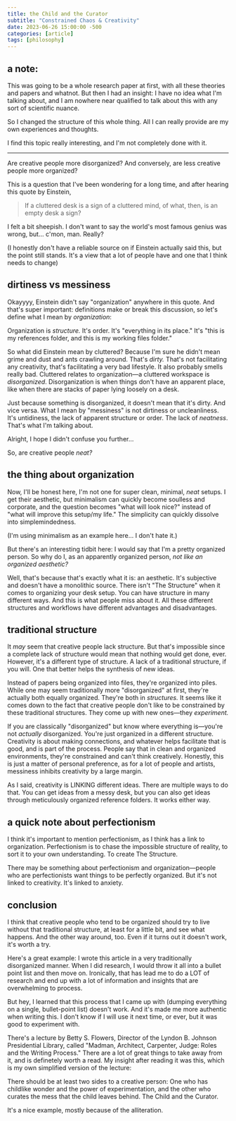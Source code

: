 ```yaml
---
title: the Child and the Curator
subtitle: "Constrained Chaos & Creativity"
date: 2023-06-26 15:00:00 -500
categories: [article]
tags: [philosophy]
---
```


## a note:
This was going to be a whole research paper at first, with all these theories and papers and whatnot. But then I had an insight: I have no idea what I'm talking about, and I am nowhere near qualified to talk about this with any sort of scientific nuance.

So I changed the structure of this whole thing. All I can really provide are my own experiences and thoughts.

I find this topic really interesting, and I'm not completely done with it.

--- 

Are creative people more disorganized? And conversely, are less creative people more organized?

This is a question that I've been wondering for a long time, and after hearing this quote by Einstein,

> If a cluttered desk is a sign of a cluttered mind, of what, then, is an empty desk a sign?

I felt a bit sheepish. I don't want to say the world's most famous genius was wrong, but... c'mon, man. Really?

(I honestly don't have a reliable source on if Einstein actually said this, but the point still stands. It's a view that a lot of people have and one that I think needs to change)

## dirtiness vs messiness
Okayyyy, Einstein didn't say "organization" anywhere in this quote. And that's super important: definitions make or break this discussion, so let's define what I mean by *organization*:

Organization is *structure.* It's order. It's "everything in its place." It's "this is my references folder, and this is my working files folder."

So what did Einstein mean by cluttered? Because I'm sure he didn't mean grime and dust and ants crawling around. That's _dirty._ That's not facilitating any creativity, that's facilitating a very bad lifestyle. It also probably smells really bad. Cluttered relates to organization—a cluttered workspace is _disorganized_. Disorganization is when things don't have an apparent place, like when there are stacks of paper lying loosely on a desk.

Just because something is disorganized, it doesn't mean that it's dirty. And vice versa. What I mean by "messiness" is not dirtiness or uncleanliness. It's untidiness, the lack of apparent structure or order. The lack of *neatness*. That's what I'm talking about.

Alright, I hope I didn't confuse you further...

So, are creative people *neat?*

## the thing about organization
Now, I'll be honest here, I'm not one for super clean, minimal, *neat* setups. I get their aesthetic, but minimalism can quickly become soulless and corporate, and the question becomes "what will look nice?" instead of "what will improve this setup/my life." The simplicity can quickly dissolve into simplemindedness. 

(I'm using minimalism as an example here... I don't hate it.)

But there's an interesting tidbit here: I would say that I'm a pretty organized person. So why do I, as an apparently organized person, *not like an organized aesthetic?*

Well, that's because that's exactly what it is: an aesthetic. It's subjective and doesn't have a monolithic source. There isn't "The Structure" when it comes to organizing your desk setup. You can have structure in many different ways. And this is what people miss about it. All these different structures and workflows have different advantages and disadvantages. 

## traditional structure 
It *may* seem that creative people lack structure. But that's impossible since a complete lack of structure would mean that nothing would get done, ever. However, it's a different type of structure. A lack of a traditional structure, if you will. One that better helps the synthesis of new ideas. 

Instead of papers being organized into files, they're organized into piles. While one may seem traditionally more "disorganized" at first, they're actually both equally organized. They're both in *structures.* It seems like it comes down to the fact that creative people don't like to be constrained by these traditional structures. They come up with new ones—they *experiment.*

If you are classically "disorganized" but know where everything is—you're not *actually* disorganized. You're just organized in a different structure. Creativity is about making connections, and whatever helps facilitate that is good, and is part of the process. People say that in clean and organized environments, they're constrained and can't think creatively. Honestly, this is just a matter of personal preference, as for a lot of people and artists, messiness inhibits creativity by a large margin. 

As I said, creativity is LINKING different ideas. There are multiple ways to do that. You can get ideas from a messy desk, but you can also get ideas through meticulously organized reference folders. It works either way.

## a quick note about perfectionism
I think it's important to mention perfectionism, as I think has a link to organization. Perfectionism is to chase the impossible structure of reality, to sort it to your own understanding. To create The Structure. 

There may be something about perfectionism and organization—people who are perfectionists want things to be perfectly organized. But it's not linked to creativity. It's linked to anxiety.

## conclusion
I think that creative people who tend to be organized should try to live without that traditional structure, at least for a little bit, and see what happens. And the other way around, too. Even if it turns out it doesn't work, it's worth a try.

Here's a great example: I wrote this article in a very traditionally disorganized manner. When I did research, I would throw it all into a bullet point list and then move on. Ironically, that has lead me to do a LOT of research and end up with a lot of information and insights that are overwhelming to process.

But hey, I learned that this process that I came up with (dumping everything on a single, bullet-point list) doesn't work. And it's made me more authentic when writing this. I don't know if I will use it next time, or ever, but it was good to experiment with. 

There's a lecture by Betty S. Flowers, Director of the Lyndon B. Johnson Presidential Library, called "Madman, Architect, Carpenter, Judge: Roles and the Writing Process." There are a lot of great things to take away from it, and is definetely worth a read. My insight after reading it was this, which is my own simplified version of the lecture:

There should be at least two sides to a creative person: One who has childlike wonder and the power of experimentation, and the other who curates the mess that the child leaves behind. The Child and the Curator.

It's a nice example, mostly because of the alliteration.
